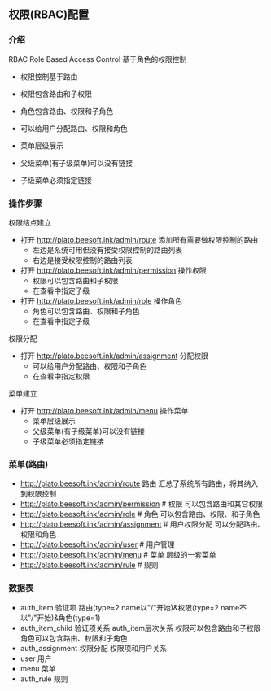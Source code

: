 ## 权限(RBAC)配置

### 介绍
RBAC
Role Based Access Control
基于角色的权限控制

* 权限控制基于路由
* 权限包含路由和子权限
* 角色包含路由、权限和子角色

* 可以给用户分配路由、权限和角色

* 菜单层级展示
* 父级菜单(有子级菜单)可以没有链接
* 子级菜单必须指定链接

### 操作步骤
权限结点建立
* 打开 http://plato.beesoft.ink/admin/route 添加所有需要做权限控制的路由
  * 左边是系统可用但没有接受权限控制的路由列表
  * 右边是接受权限控制的路由列表
* 打开 http://plato.beesoft.ink/admin/permission 操作权限
  * 权限可以包含路由和子权限
  * 在查看中指定子级
* 打开 http://plato.beesoft.ink/admin/role 操作角色
  * 角色可以包含路由、权限和子角色
  * 在查看中指定子级

权限分配
* 打开 http://plato.beesoft.ink/admin/assignment 分配权限
  * 可以给用户分配路由、权限和子角色
  * 在查看中指定权限

菜单建立
* 打开 http://plato.beesoft.ink/admin/menu 操作菜单
  * 菜单层级展示
  * 父级菜单(有子级菜单)可以没有链接
  * 子级菜单必须指定链接

### 菜单(路由)
* http://plato.beesoft.ink/admin/route 路由 汇总了系统所有路由，将其纳入到权限控制
* http://plato.beesoft.ink/admin/permission # 权限 可以包含路由和其它权限
* http://plato.beesoft.ink/admin/role # 角色 可以包含路由、权限、和子角色
* http://plato.beesoft.ink/admin/assignment # 用户权限分配 可以分配路由、权限和角色
* http://plato.beesoft.ink/admin/user # 用户管理
* http://plato.beesoft.ink/admin/menu # 菜单 层级的一套菜单
* http://plato.beesoft.ink/admin/rule # 规则

### 数据表
* auth_item 验证项 路由(type=2 name以"/"开始)&权限(type=2 name不以"/"开始)&角色(type=1)
* auth_item_child 验证项关系 auth_item层次关系 权限可以包含路由和子权限 角色可以包含路由、权限和子角色
* auth_assignment 权限分配 权限项和用户关系
* user 用户
* menu 菜单
* auth_rule 规则
